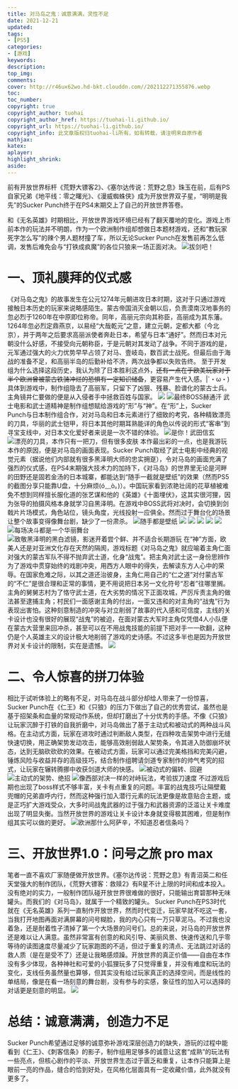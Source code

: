 ```yaml
---
title: 对马岛之鬼：诚意满满，灵性不足
date: 2021-12-21
updated:
tags:
- [PS5]
categories: 
- [游戏]
keywords:
description:
top_img:
comments: 
cover: http://r46ux62wo.hd-bkt.clouddn.com//202112271355876.webp
toc: 
toc_number: 
copyright: true
copyright_author: tuohai
copyright_author_href: https://tuohai-li.github.io/
copyright_url: https://tuohai-li.github.io/
copyright_info: 此文章版权归tuohai-li所有，如有转载，请注明来自原作者
mathjax: 
katex: 
aplayer: 
highlight_shrink: 
aside: 
---
```

前有开放世界标杆《荒野大镖客2》、《塞尔达传说：荒野之息》珠玉在前，后有PS自家兄弟《地平线：零之曙光》、《漫威蜘蛛侠》成为开放世界双子星，“明明是我先”的Sucker Punch终于在PS4末期交上了自己的开放世界答卷。

和《无名英雄》时期相比，开放世界游戏环境已经有了翻天覆地的变化。游戏上市前本作的玩法并不明朗，作为一个欧洲制作组却想做日本题材游戏，还和“教玩家死字怎么写”的辣个男人题材撞了车，所以无论Sucker Punch在发售前再怎么低调，发售后难免会与“打铁成疯魔”的各位只狼来一场正面对决。
![拔剑吧！](http://r46ux62wo.hd-bkt.clouddn.com//202112271339612.gif)

# 一、顶礼膜拜的仪式感
《对马岛之鬼》的故事发生在公元1274年元朝进攻日本时期，这对于只通过游戏接触日本历史的玩家来说略感陌生。蒙古帝国消灭金朝以后，负责漠南汉地事务的忽必烈于1260年在中原即位称帝。同年，高丽元宗向其称臣，高丽成为其东藩。1264年忽必烈定鼎燕京，以易经“大哉乾元”之意，建立元朝，定都大都（今北京），并于两年之后要求高丽派使者奔赴日本，希望与日本“通好”。然而日本对元朝没什么好感，不接受向元朝称臣，于是元朝对其发动了战争。不同于游戏的是，元军通过强大的火力优势早早占领了对马、壹岐岛，数百武士战死。但最后由于海战的准备不足，和高丽半岛的后勤补给不济，两次战争都以失败告终。
至于开发组为什么选择这段历史，我认为除了日本胜利这点外，~~还有一点在于欧美玩家对于半个欧洲曾被蒙古铁骑冲烂的恐惧有一定知识储备~~，更容易产生代入感。|´・ω・)
具体到游戏中，制作组隐去了高丽军，只留下了凶狠、残暴、脸谱化的蒙古士兵。主角镜井仁要做的便是从入侵者手中拯救百姓与国家。
![](http://r46ux62wo.hd-bkt.clouddn.com//202112271349932.png)
![最终BOSS赫通汗](http://r46ux62wo.hd-bkt.clouddn.com//202112271329089.jpg)
武士电影和武士道精神是制作组想赋给游戏的“形”与“神”。在“形”上，Sucker Punch与日本制作组合作，对对马岛和日本元素进行了细致的考究，各种精致漂亮的刀具，华丽的武士铠甲，将日本其他时期耳熟能详的角色以传说的形式“客串”到寻宝支线中，对日本文化爱好者来说是一次不错的体验。
![是你！武田信玄](http://r46ux62wo.hd-bkt.clouddn.com//202112271329090.jpg)
![漂亮的刀具，本作只有一把刀，但有很多皮肤](http://r46ux62wo.hd-bkt.clouddn.com//202112271329080.jpg)
本作最出彩的一点，也是我游玩本作的原因，便是对马岛的画面表现。Sucker Punch取经了武士电影中经典的视觉元素（据说他们内部就有很多黑泽明大师的忠实拥趸），令对马岛的画面充满了强烈的仪式感，在PS4末期强大技术力的加持下，《对马岛》的世界里无论是河畔的田野还是固若金汤的日本城寨，都能达到“随手一截就是壁纸”的效果（然而PS5的截图分享只能靠U盘，十分麻烦(ó﹏ò｡)）。中国玩家看到浓艳壮阔的花草植被难免不想到同样擅长服化道的张艺谋和他的《英雄》《十面埋伏》，这其实很河狸，因为张导的拍摄风格本身就学习自黑泽明。在游戏中BOSS武将对决时，会切换到剑戟片片场模式，角色站位，镜头角度，光线投射一应俱全。然而过于舞台化的场景让整个故事变得像舞台剧，缺少了一份肃杀。
![随手都是壁纸](http://r46ux62wo.hd-bkt.clouddn.com//202112271329091.jpg)
![](http://r46ux62wo.hd-bkt.clouddn.com//202112271329088.png)
![](http://r46ux62wo.hd-bkt.clouddn.com//202112271359863.png)
![](http://r46ux62wo.hd-bkt.clouddn.com//202112271357490.png)
![](http://r46ux62wo.hd-bkt.clouddn.com//202112271355801.webp)
![](http://r46ux62wo.hd-bkt.clouddn.com//202112271353277.jpeg)
![每场决斗都是一个华丽舞台](http://r46ux62wo.hd-bkt.clouddn.com//202112271329086.jpg)
![致敬黑泽明的黑白滤镜，影迷开着尝个鲜、并不适合长期游玩](http://r46ux62wo.hd-bkt.clouddn.com//202112271329082.gif)
在“神”方面，欧美人还是对亚洲文化存在天然的隔阂，游戏标题《对马岛之鬼》就应喻着主角仁面对强大的蒙古军队不得不抛弃武士道，化身“战鬼”。把主角对武士这一身份思辨作为了游戏中贯穿始终的戏剧冲突，用西方人眼中的得失，去解读东方人心中的荣辱。在国家危难之际，以其之道还治彼身，主角仁用自己的“仁之道”对付蒙古军的“不仁”是很合理和正常的事情，更不用说把日本另一文化符号“忍者”往哪里搁。主角的舅舅志村为了恪守武士道，在大劣势的情况下正面攻城，严厉斥责主角的做法甚至逮捕主角；村民们一面感谢主角的付出，一面又违和的对主角的“战鬼”行为表现出害怕。这种刻意制造的冲突与对立削弱了故事的代入感和可信度，主线的关卡设计也没有很好的展现“战鬼”的被迫，在面对蒙古大军时主角仅凭借4人小队便在蒙古大营里来回冲杀，甚至可以在不用战鬼技能的前提下把对手一一砍翻，这种仍是个人英雄主义的设计极大地削弱了游戏的史诗感。不过这多半也是因为开放世界对关卡设计的限制，实在是遗憾。
![](http://r46ux62wo.hd-bkt.clouddn.com//202112271329083.jpg)
# 二、令人惊喜的拼刀体验
相比于试听体验上的略有不足，对马岛在战斗部分却给人带来了一份惊喜，Sucker Punch在《仁王》和《只狼》的压力下做出了自己的优秀尝试，虽然也是基于招架条和血量的常规动作系统，但却打磨出了十分优秀的手感。不像《只狼》让玩家沉醉于打铁的自我折磨中，对马岛做出了基于主动式和被动式的两种战斗风格。在主动式方面，玩家在进攻时通过判断敌人类型，在四种攻击架势中进行无缝快速切换，用正确架势发动攻击，能够高效削弱敌人架势条，令其进入防御崩坏状态，达到无脑砍砍砍的效果。在被动式方面，玩家可以通过完美格挡和完美闪避，锤炼风险与收益并存的高级技巧，结合制作组聘请剑道专家制作的帅气考究的招式，让玩家在辗转腾挪中收获剑道大师的快感。
![被动式的偏转、回避](http://r46ux62wo.hd-bkt.clouddn.com//202112271329084.jpg)
![主动式的架势、绝招](http://r46ux62wo.hd-bkt.clouddn.com//202112271329092.jpg)
![像西部对决一样的对峙玩法，考验拔刀速度](http://r46ux62wo.hd-bkt.clouddn.com//202112271329087.gif)
不过游戏后期也出现了boss样式不够丰富，关卡有点重复的问题。丰富的战鬼技巧让隔壁戴兜帽的兄弟直呼内行，然而这种强行加入潜行元素的玩法更像是故意贴合主题，或是正巧扩大游戏受众，大多时间战鬼武器的过于强力和武器资源的泛滥让关卡难度出现了明显失衡。当然开放世界的游戏让关卡设计本身就变得极其困难，但是制作组其实可以做的更好。
![欧洲那什么阿萨辛，不知道忍者信条吗？](http://r46ux62wo.hd-bkt.clouddn.com//202112271329085.gif)
# 三、开放世界1.0：问号之旅 pro max
笔者一直不喜欢厂家随便做开放世界。《塞尔达传说：荒野之息》有青沼英二和任天堂强大的制作团队，《荒野大镖客：救赎2》有R星不计上限的时间和成本投入。没有绝对的实力，一般制作团队碰开放世界很难做的很好，只能输出育碧那种无味罐头。而我们的《对马岛》，就属于一个精致的罐头。
Sucker Punch在PS3时代就在《无名英雄》系列一直制作开放世界，然而时代变迁，玩家早就不吃这一套，当我打开地图再面对满屏幕的问号糊脸，我的内心只有一万只草泥马。不过我也没着急，还是耐着性子清掉了第一个大场景的问号们。总的来说，对马岛的开放世界还是难以让人满意。虽然非常富有创意的和风引导、美丽风景、快速传送和几乎零等待的读图速度尽量减少了玩家跑图的不适，但过于重复的清点、无法跳过对话的救人质（是在是受不了）还是让我略感烦躁。开放世界的真正价值——自由在本作没有多少体现，各种神社和可爱的小狐狸玩多了只觉得重复，并没有难度和玩法的变化，支线任务虽然量也算够，但其实没有给过玩家真正的选择空间，而是线性的单结局，像是在看一场刻意的舞台剧，没有参与的实感，象征性的加入可以选择的对话更是刻意的明显。
![](https://cdn.jsdelivr.net/gh/Tuohai-Li/CDN@master/img/hpp_upload/1640335414000.jpg)
# 总结：诚意满满，创造力不足
Sucker Punch希望通过足够的诚意弥补游戏深层创造力的缺失，游玩的过程中能看到《仁王》、《刺客信条》的影子，制作组用足够多的诚意让这套“成熟”的玩法有一些亮点，但核心剧作的平淡、开放世界生态过于匮乏和重复，让本作只能算上是眼前一亮的作品，缝合的恰到好处，在风格化层面具有一定收藏价值，此外就没有更多了。